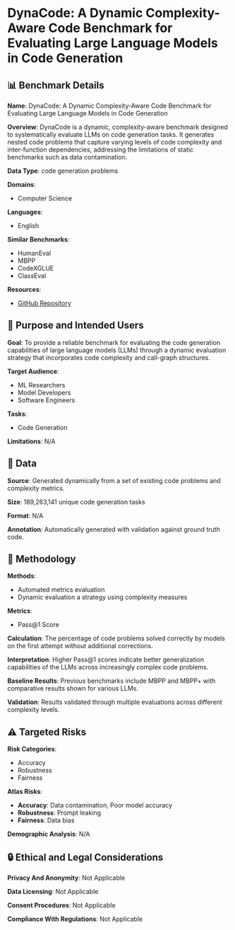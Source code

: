 # DynaCode: A Dynamic Complexity-Aware Code Benchmark for Evaluating Large Language Models in Code Generation

## 📊 Benchmark Details

**Name**: DynaCode: A Dynamic Complexity-Aware Code Benchmark for Evaluating Large Language Models in Code Generation

**Overview**: DynaCode is a dynamic, complexity-aware benchmark designed to systematically evaluate LLMs on code generation tasks. It generates nested code problems that capture varying levels of code complexity and inter-function dependencies, addressing the limitations of static benchmarks such as data contamination.

**Data Type**: code generation problems

**Domains**:
- Computer Science

**Languages**:
- English

**Similar Benchmarks**:
- HumanEval
- MBPP
- CodeXGLUE
- ClassEval

**Resources**:
- [GitHub Repository](https://github.com/HWH-2000/DynaCode)

## 🎯 Purpose and Intended Users

**Goal**: To provide a reliable benchmark for evaluating the code generation capabilities of large language models (LLMs) through a dynamic evaluation strategy that incorporates code complexity and call-graph structures.

**Target Audience**:
- ML Researchers
- Model Developers
- Software Engineers

**Tasks**:
- Code Generation

**Limitations**: N/A

## 💾 Data

**Source**: Generated dynamically from a set of existing code problems and complexity metrics.

**Size**: 189,263,141 unique code generation tasks

**Format**: N/A

**Annotation**: Automatically generated with validation against ground truth code.

## 🔬 Methodology

**Methods**:
- Automated metrics evaluation
- Dynamic evaluation a strategy using complexity measures

**Metrics**:
- Pass@1 Score

**Calculation**: The percentage of code problems solved correctly by models on the first attempt without additional corrections.

**Interpretation**: Higher Pass@1 scores indicate better generalization capabilities of the LLMs across increasingly complex code problems.

**Baseline Results**: Previous benchmarks include MBPP and MBPP+ with comparative results shown for various LLMs.

**Validation**: Results validated through multiple evaluations across different complexity levels.

## ⚠️ Targeted Risks

**Risk Categories**:
- Accuracy
- Robustness
- Fairness

**Atlas Risks**:
- **Accuracy**: Data contamination, Poor model accuracy
- **Robustness**: Prompt leaking
- **Fairness**: Data bias

**Demographic Analysis**: N/A

## 🔒 Ethical and Legal Considerations

**Privacy And Anonymity**: Not Applicable

**Data Licensing**: Not Applicable

**Consent Procedures**: Not Applicable

**Compliance With Regulations**: Not Applicable

